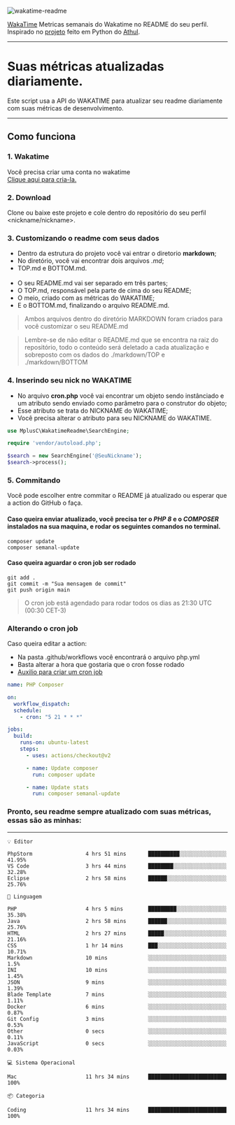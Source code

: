 ![wakatime-readme](https://socialify.git.ci/bymatheus/wakatime-readme/image?description=1&descriptionEditable=M%C3%A9tricas%20semanais%20do%20Wakatime%20no%20seu%20README%20de%20perfil.&font=KoHo&forks=1&language=1&owner=1&pattern=Signal&stargazers=1&theme=Dark)

[WakaTime](https://wakatime.com) Metricas semanais do Wakatime no README do seu perfil. <br>
Inspirado no [projeto](https://github.com/athul/waka-readme) feito em Python do [Athul](https://github.com/athul).
___

# Suas métricas atualizadas diariamente.
Este script usa a API do WAKATIME para atualizar seu readme diariamente com suas métricas de desenvolvimento.

___

## Como funciona

### 1. Wakatime
Você precisa criar uma conta no wakatime <br>
[Clique aqui para cria-la.](https://wakatime.com) 

### 2. Download
Clone ou baixe este projeto e cole dentro do repositório do seu perfil <nickname/nickname>.

### 3. Customizando o readme com seus dados
- Dentro da estrutura do projeto você vai entrar o diretorio **markdown**;  
- No diretório, você vai encontrar dois arquivos *.md*;
- TOP.md e BOTTOM.md.
<br><br>
- O seu README.md vai ser separado em três partes; 
- O TOP.md, responsável pela parte de cima do seu README;
- O meio, criado com as métricas do WAKATIME;
- E o BOTTOM.md, finalizando o arquivo README.md.<br>

> Ambos arquivos dentro do diretório MARKDOWN foram criados para você customizar o seu README.md

> Lembre-se de não editar o README.md que se encontra na raiz do repositório, todo o conteúdo será deletado a cada atualização e sobreposto com os dados do ./markdown/TOP e ./markdown/BOTTOM

### 4. Inserindo seu nick no WAKATIME
- No arquivo **cron.php** você vai encontrar um objeto sendo instânciado e um atributo sendo enviado como parâmetro para o construtor do objeto;
- Esse atributo se trata do NICKNAME do WAKATIME;
- Você precisa alterar o atributo para seu NICKNAME do WAKATIME.

```php
use MplusC\WakatimeReadme\SearchEngine;

require 'vendor/autoload.php';

$search = new SearchEngine('@SeuNickname');
$search->process();
```

### 5. Commitando
Você pode escolher entre commitar o README já atualizado ou esperar que a action do GitHub o faça. <br>

#### Caso queira enviar atualizado, você precisa ter o *PHP 8* e o *COMPOSER* instalados na sua maquina, e rodar os seguintes comandos no terminal.
```composer
composer update
composer semanal-update 
```

#### Caso queira aguardar o cron job ser rodado 
```git 
git add .
git commit -m "Sua mensagem de commit"
git push origin main
```

>O cron job está agendado para rodar todos os dias as 21:30 UTC (00:30 CET-3) 

### Alterando o cron job
Caso queira editar a action:

- Na pasta .github/workflows você encontrará o arquivo php.yml
- Basta alterar a hora que gostaria que o cron fosse rodado
- [Auxilio para criar um cron job](https://crontab.guru)

```yml
name: PHP Composer

on:
  workflow_dispatch:
  schedule:
    - cron: "5 21 * * *"

jobs:
  build:
    runs-on: ubuntu-latest
    steps:
      - uses: actions/checkout@v2

      - name: Update composer
        run: composer update

      - name: Update stats
        run: composer semanal-update
```

### Pronto, seu readme sempre atualizado com suas métricas, essas são as minhas:

___
```text
💡 Editor

PhpStorm                 4 hrs 51 mins       ██████████░░░░░░░░░░░░░░░     41.95%
VS Code                  3 hrs 44 mins       ████████░░░░░░░░░░░░░░░░░     32.28%
Eclipse                  2 hrs 58 mins       ██████░░░░░░░░░░░░░░░░░░░     25.76%
```
```text
💬 Linguagem

PHP                      4 hrs 5 mins        █████████░░░░░░░░░░░░░░░░     35.38%
Java                     2 hrs 58 mins       ██████░░░░░░░░░░░░░░░░░░░     25.76%
HTML                     2 hrs 27 mins       █████░░░░░░░░░░░░░░░░░░░░     21.16%
CSS                      1 hr 14 mins        ███░░░░░░░░░░░░░░░░░░░░░░     10.71%
Markdown                 10 mins             ░░░░░░░░░░░░░░░░░░░░░░░░░       1.5%
INI                      10 mins             ░░░░░░░░░░░░░░░░░░░░░░░░░      1.45%
JSON                     9 mins              ░░░░░░░░░░░░░░░░░░░░░░░░░      1.39%
Blade Template           7 mins              ░░░░░░░░░░░░░░░░░░░░░░░░░      1.11%
Docker                   6 mins              ░░░░░░░░░░░░░░░░░░░░░░░░░      0.87%
Git Config               3 mins              ░░░░░░░░░░░░░░░░░░░░░░░░░      0.53%
Other                    0 secs              ░░░░░░░░░░░░░░░░░░░░░░░░░      0.11%
JavaScript               0 secs              ░░░░░░░░░░░░░░░░░░░░░░░░░      0.03%
```
```text
💻 Sistema Operacional

Mac                      11 hrs 34 mins      █████████████████████████       100%
```
```text
📦 Categoria

Coding                   11 hrs 34 mins      █████████████████████████       100%
```
